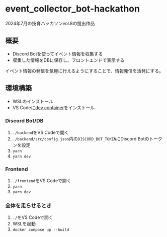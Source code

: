 # event_collector_bot-hackathon

2024年7月の技育ハッカソンvol.8の提出作品

## 概要

- Discord Botを使ってイベント情報を収集する
- 収集した情報をDBに保存し、フロントエンドで表示する

イベント情報の発信を気軽に行えるようにすることで、情報発信を活発にする。

## 環境構築

- WSLのインストール
- VS Codeに[dev container](https://marketplace.visualstudio.com/items?itemName=ms-vscode-remote.remote-containers)をインストール

### Discord Bot/DB

1. `./backend`をVS Codeで開く
2. `./backend/src/config.json`内の`DISCORD_BOT_TOKEN`にDiscord Botのトークンを設定
3. `yarn`
4. `yarn dev`

### Frontend

1. `./frontend`をVS Codeで開く
2. `yarn`
3. `yarn dev`

### 全体を走らせるとき

1. `./`をVS Codeで開く
2. WSLを起動
3. `docker compose up --build`
